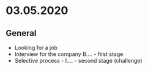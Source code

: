 # 03.05.2020

## General

- Looking for a job
- Interview for the company B.... - first stage
- Selective process - I.... - second stage (challenge)
